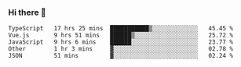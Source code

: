 ### Hi there 👋

<!--
**xin-code/Xin-code** is a ✨ _special_ ✨ repository because its `README.md` (this file) appears on your GitHub profile.

Here are some ideas to get you started:
<!--START_SECTION:waka-->
```text
TypeScript   17 hrs 25 mins  ███████████▒░░░░░░░░░░░░░   45.45 % 
Vue.js       9 hrs 51 mins   ██████▒░░░░░░░░░░░░░░░░░░   25.72 % 
JavaScript   9 hrs 6 mins    ██████░░░░░░░░░░░░░░░░░░░   23.77 % 
Other        1 hr 3 mins     ▓░░░░░░░░░░░░░░░░░░░░░░░░   02.78 % 
JSON         51 mins         ▓░░░░░░░░░░░░░░░░░░░░░░░░   02.24 % 
```
<!--END_SECTION:waka-->
